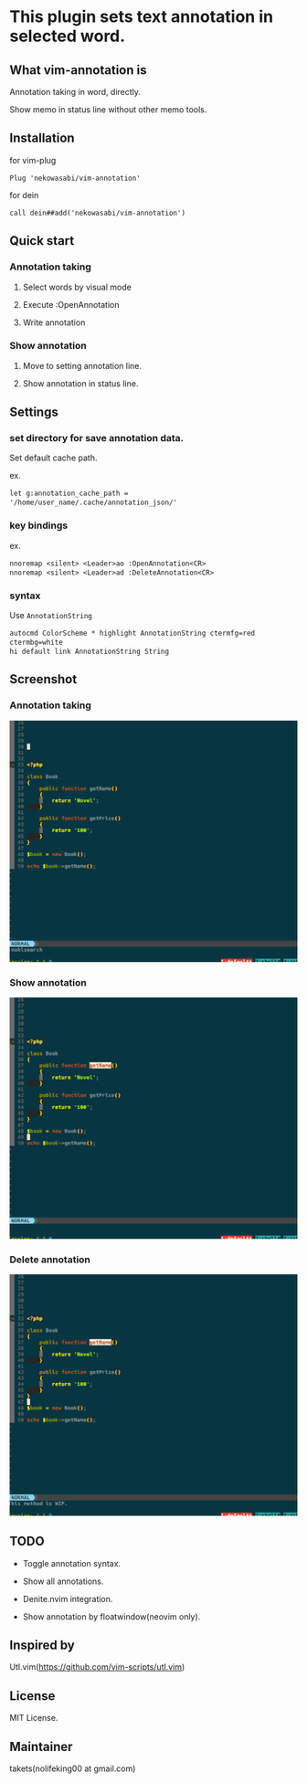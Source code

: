 # This plugin sets text annotation in selected word.

## What vim-annotation is
Annotation taking in word, directly.

Show memo in status line without other memo tools.

## Installation

for vim-plug

    Plug 'nekowasabi/vim-annotation'

for dein

    call dein##add('nekowasabi/vim-annotation')

## Quick start
### Annotation taking
1. Select words by visual mode

2. Execute :OpenAnnotation<CR>

3. Write annotation

### Show annotation
1. Move to setting annotation line.

2. Show annotation in status line.

## Settings
### set directory for save annotation data.
Set default cache path.

ex.
```
let g:annotation_cache_path = '/home/user_name/.cache/annotation_json/'
```

### key bindings
ex.
```
nnoremap <silent> <Leader>ao :OpenAnnotation<CR>
nnoremap <silent> <Leader>ad :DeleteAnnotation<CR>
```

### syntax
Use `AnnotationString`

```
autocmd ColorScheme * highlight AnnotationString ctermfg=red ctermbg=white
hi default link AnnotationString String
```

## Screenshot
### Annotation taking
![open](https://github.com/nekowasabi/gif/blob/master/vim-annotation/open_annotation.gif)

### Show annotation
![show](https://github.com/nekowasabi/gif/blob/master/vim-annotation/show_annotation.gif)

### Delete annotation
![delete](https://github.com/nekowasabi/gif/blob/master/vim-annotation/delete_annotation.gif)

## TODO
* Toggle annotation syntax.

* Show all annotations.

* Denite.nvim integration.

* Show annotation by floatwindow(neovim only).

## Inspired by
Utl.vim(https://github.com/vim-scripts/utl.vim)

## License
MIT License.

## Maintainer
takets(nolifeking00 at gmail.com)
